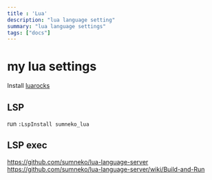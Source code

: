 ```yaml
---
title : 'Lua'
description: "lua language setting"
summary: "lua language settings"
tags: ["docs"]
---
```

# my lua settings

Install [luarocks](https://luarocks.org/)

## LSP

run `:LspInstall sumneko_lua`


## LSP exec

<https://github.com/sumneko/lua-language-server>
<https://github.com/sumneko/lua-language-server/wiki/Build-and-Run>

```

```


